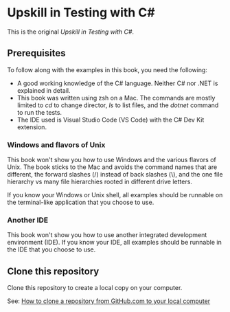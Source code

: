 # Upskill in Testing with C#
This is the original _Upskill in Testing with C#_.

## Prerequisites
To follow along with the examples in this book, you need the following:
* A good working knowledge of the C# language. Neither C# nor .NET is explained in detail.
* This book was written using zsh on a Mac. The commands are mostly limited to _cd_ to change director, _ls_ to list files, and the _dotnet_ command to run the tests.
* The IDE used is Visual Studio Code (VS Code) with the C# Dev Kit extension.

### Windows and flavors of Unix

This book won't show you how to use Windows and the various flavors of Unix. The book sticks to the Mac and avoids the command names that are different, the forward slashes (/) instead of back slashes (\\), and the one file hierarchy vs many file hierarchies rooted in different drive letters.

If you know your Windows or Unix shell, all examples should be runnable on the terminal-like application that you choose to use.

### Another IDE

This book won't show you how to use another integrated development environment (IDE). If you know your IDE, all examples should be runnable in the IDE that you choose to use.

## Clone this repository

Clone this repository to create a local copy on your computer.

See: [How to clone a repository from GitHub.com to your local computer](https://docs.github.com/en/repositories/creating-and-managing-repositories/cloning-a-repository)